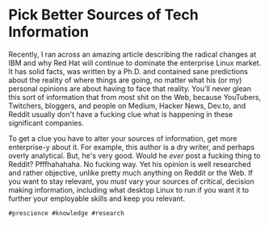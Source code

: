 # Pick Better Sources of Tech Information

Recently, I ran across an amazing article describing the radical changes
at IBM and why Red Hat will continue to dominate the enterprise Linux
market. It has solid facts, was written by a Ph.D. and contained sane
predictions about the reality of where things are going, no matter what
his (or my) personal opinions are about having to face that reality.
You'll never glean this sort of information that from most shit on the
Web, because YouTubers, Twitchers, bloggers, and people on Medium,
Hacker News, Dev.to, and Reddit usually don't have a fucking clue what
is happening in these significant companies.

To get a clue you have to alter your sources of information, get more
enterprise-y about it. For example, this author is a dry writer, and
perhaps overly analytical. But, he's very good. Would he *ever* post a
fucking thing to Reddit? Pfffhahahaha. No fucking way. Yet his opinion
is well researched and rather objective, unlike pretty much anything on
Reddit or the Web. If you want to stay relevant, you *must* vary your
sources of critical, decision making information, including what desktop
Linux to run if you want it to further your employable skills and keep
you relevant.

    #prescience #knowledge #research
